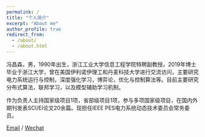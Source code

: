 ```yaml
---
permalink: /
title: "个人简介"
excerpt: "About me"
author_profile: true
redirect_from: 
  - /about/
  - /about.html
---
```


冯昌森，男，1990年出生，浙江工业大学信息工程学院特聘副教授。2019年博士毕业于浙江大学，曾在美国伊利诺伊理工和丹麦科技大学进行交流访问，主要研究电力系统运行与控制，深度强化学习，博弈论，优化与控制算法等。目前主要研究分布式算法，联邦学习，以及模型辅助学习机制。

作为负责人主持国家级项目1项，省部级项目1项，参与多项国家级项目，在国内外期刊发表SCI/EI论文20余篇。现担任IEEE PES电力系统动态技术委员会常务委员。

[Email](fcs@zjut.edu.cn) / [Wechat](../image/wechat.jpg)


